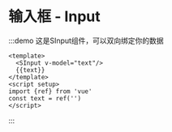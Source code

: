 # 输入框 - Input
:::demo 这是SInput组件，可以双向绑定你的数据
  ```vue
  <template>
    <SInput v-model="text"/>
    {{text}}
  </template>
  <script setup>
  import {ref} from 'vue'
  const text = ref('')
  </script>
  ```
:::

